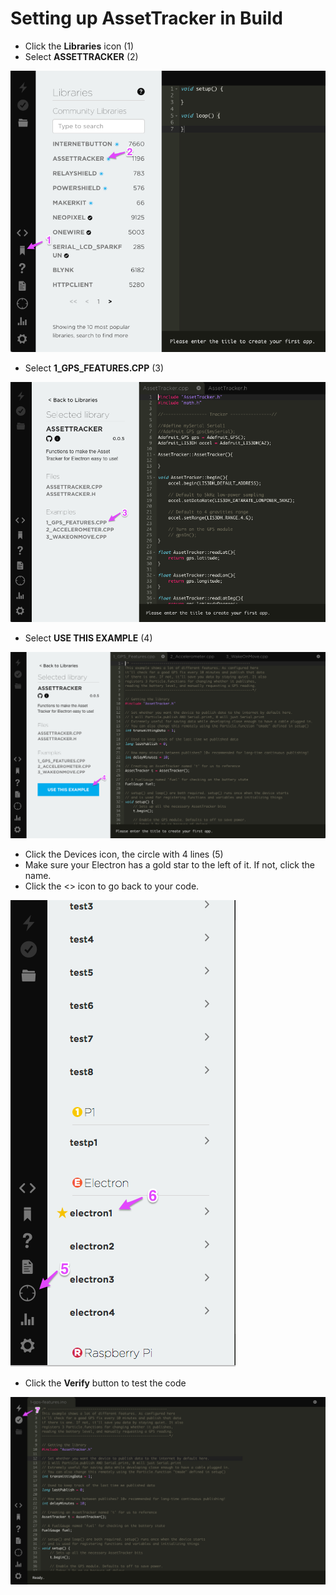 # Setting up AssetTracker in Build

- Click the **Libraries** icon (1) 
- Select **ASSETTRACKER** (2)

![Select Library](1-select-library.png)

- Select **1\_GPS\_FEATURES.CPP** (3)

![Select Example](2-select-example.png)

- Select **USE THIS EXAMPLE** (4)

![Use Example](3-use-example.png)

- Click the Devices icon, the circle with 4 lines (5)
- Make sure your Electron has a gold star to the left of it. If not, click  the name.
- Click the <> icon to go back to your code.

![Select Device](4-device.png)

- Click the **Verify** button to test the code

![Verify](5-verify.png)
